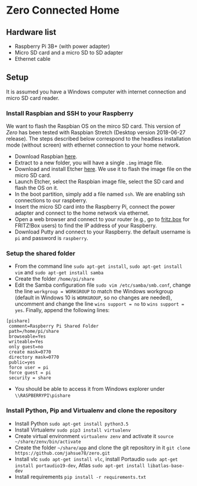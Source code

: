 # Zero Connected Home

## Hardware list
- Raspberry Pi 3B+ (with power adapter)
- Micro SD card and a micro SD to SD adapter
- Ethernet cable

## Setup

It is assumed you have a Windows computer with internet connection and micro SD card reader.

### Install Raspbian and SSH to your Raspberry

We want to flash the Raspbian OS on the mirco SD card. This version of *Zero* has been tested with Raspbian Stretch (Desktop version 2018-06-27 release). The steps described below correspond to the headless installation mode (without screen) with ethernet connection to your home network.

- Download Raspbian [here](https://www.raspberrypi.org/downloads/raspbian/).
- Extract to a new folder, you will have a single `.img` image file.
- Download and install Etcher [here](https://www.balena.io/etcher/). We use it to flash the image file on the micro SD card.
- Launch Etcher, select the Raspbian image file, select the SD card and flash the OS on it.
- In the boot partition, simply add a file named `ssh`. We are enabling ssh connections to our raspberry.
- Insert the micro SD card into the Raspberry Pi, connect the power adapter and connect to the home network via ethernet.
- Open a web browser and connect to your router (e.g., go to [fritz.box](fritz.box) for FRITZ!Box users) to find the IP address of your Raspberry.
- Download Putty and connect to your Raspberry. the default username is `pi` and password is `raspberry`.

### Setup the shared folder

- From the command line `sudo apt-get install`, `sudo apt-get install vim` and `sudo apt-get install samba`
- Create the folder `/home/pi/share`
- Edit the Samba configuration file `sudo vim /etc/samba/smb.conf`, change the line `workgroup = WORKGROUP` to match the Windows workgroup (default in Windows 10 is `WORKGROUP`, so no changes are needed), uncomment and change the line `wins support = no` to `wins support = yes`. Finally, append the following lines:
```
[pishare]
 comment=Raspberry Pi Shared Folder
 path=/home/pi/share
 browseable=Yes
 writeable=Yes
 only guest=no
 create mask=0770
 directory mask=0770
 public=yes
 force user = pi
 force guest = pi
 security = share
```
- You should be able to access it from Windows explorer under `\\RASPBERRYPI\pishare`

### Install Python, Pip and Virtualenv and clone the repository

- Install Python `sudo apt-get install python3.5`
- Install Virtualenv `sudo pip3 install virtualenv`
- Create virtual environment `virtualenv zenv` and activate it `source ~/share/zenv/bin/activate`
- Create the folder `~/share/app` and clone the git repository in it `git clone https://github.com/jahsue78/zero.git`
- Install vlc `sudo apt-get install vlc`, install Portaudio `sudo apt-get install portaudio19-dev`, Atlas `sudo apt-get install libatlas-base-dev`
- Install requirements `pip install -r requirements.txt`





